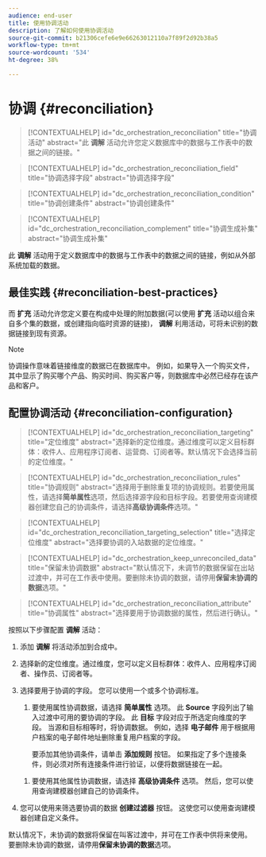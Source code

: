 ```yaml
---
audience: end-user
title: 使用协调活动
description: 了解如何使用协调活动
source-git-commit: b21306cefe6e9e66263012110a7f89f2d92b38a5
workflow-type: tm+mt
source-wordcount: '534'
ht-degree: 38%

---
```



# 协调 {#reconciliation}

>[!CONTEXTUALHELP]
>id="dc_orchestration_reconciliation"
>title="协调活动"
>abstract="此 **调解** 活动允许您定义数据库中的数据与工作表中的数据之间的链接。"

>[!CONTEXTUALHELP]
>id="dc_orchestration_reconciliation_field"
>title="协调选择字段"
>abstract="协调选择字段"

>[!CONTEXTUALHELP]
>id="dc_orchestration_reconciliation_condition"
>title="协调创建条件"
>abstract="协调创建条件"

>[!CONTEXTUALHELP]
>id="dc_orchestration_reconciliation_complement"
>title="协调生成补集"
>abstract="协调生成补集"

此 **调解** 活动用于定义数据库中的数据与工作表中的数据之间的链接，例如从外部系统加载的数据。

<!--For example, the **Reconciliation** activity can be placed after a **Load file** activity to import non-standard data into the database. In this case, the **Reconciliation** activity lets you define the link between the data in the Adobe Campaign database and the data in the work table.-->

## 最佳实践 {#reconciliation-best-practices}

而 **扩充** 活动允许您定义要在构成中处理的附加数据(可以使用 **扩充** 活动以组合来自多个集的数据，或创建指向临时资源的链接)， **调解** 利用活动，可将未识别的数据链接到现有资源。

>[!NOTE]
>协调操作意味着链接维度的数据已在数据库中。  例如，如果导入一个购买文件，其中显示了购买哪个产品、购买时间、购买客户等，则数据库中必然已经存在该产品和客户。

## 配置协调活动 {#reconciliation-configuration}

>[!CONTEXTUALHELP]
>id="dc_orchestration_reconciliation_targeting"
>title="定位维度"
>abstract="选择新的定位维度。通过维度可以定义目标群体：收件人、应用程序订阅者、运营商、订阅者等。默认情况下会选择当前的定位维度。"

>[!CONTEXTUALHELP]
>id="dc_orchestration_reconciliation_rules"
>title="协调规则"
>abstract="选择用于删除重复项的协调规则。若要使用属性，请选择&#x200B;**简单属性**&#x200B;选项，然后选择源字段和目标字段。若要使用查询建模器创建您自己的协调条件，请选择&#x200B;**高级协调条件**&#x200B;选项。"

>[!CONTEXTUALHELP]
>id="dc_orchestration_reconciliation_targeting_selection"
>title="选择定位维度"
>abstract="选择要协调的入站数据的定位维度。"

>[!CONTEXTUALHELP]
>id="dc_orchestration_keep_unreconciled_data"
>title="保留未协调数据"
>abstract="默认情况下，未调节的数据保留在出站过渡中，并可在工作表中使用。要删除未协调的数据，请停用&#x200B;**保留未协调的数据**&#x200B;选项。"

>[!CONTEXTUALHELP]
>id="dc_orchestration_reconciliation_attribute"
>title="协调属性"
>abstract="选择要用于协调数据的属性，然后进行确认。"

按照以下步骤配置 **调解** 活动：

1. 添加 **调解** 将活动添加到合成中。 <!--This activity should be added following a transition containing a population whose targeting dimension does not directly come from Adobe Campaign. -->

1. 选择新的定位维度。通过维度，您可以定义目标群体：收件人、应用程序订阅者、操作员、订阅者等。 <!--[Learn more about targeting dimensions](../../audience/about-recipients.md#targeting-dimensions).-->

1. 选择要用于协调的字段。 您可以使用一个或多个协调标准。

   1. 要使用属性协调数据，请选择 **简单属性** 选项。 此 **Source** 字段列出了输入过渡中可用的要协调的字段。 此 **目标** 字段对应于所选定向维度的字段。 当源和目标相等时，将协调数据。 例如，选择 **电子邮件** 用于根据用户档案的电子邮件地址删除重复用户档案的字段。

      要添加其他协调条件，请单击 **添加规则** 按钮。 如果指定了多个连接条件，则必须对所有连接条件进行验证，以便将数据链接在一起。

   <!--     ![](../assets/workflow-reconciliation-criteria.png)-->

   1. 要使用其他属性协调数据，请选择 **高级协调条件** 选项。 然后，您可以使用查询建模器创建自己的协调条件。 <!--[Learn how to work with the query modeler](../../query/query-modeler-overview.md).-->

1. 您可以使用来筛选要协调的数据 **创建过滤器** 按钮。 这使您可以使用查询建模器创建自定义条件。 <!--[Learn how to work with the query modeler](../../query/query-modeler-overview.md)-->

默认情况下，未协调的数据将保留在叫客过渡中，并可在工作表中供将来使用。 要删除未协调的数据，请停用&#x200B;**保留未协调的数据**&#x200B;选项。

<!--
## Example {#reconciliation-example}

The following example demonstrates a workflow that creates an audience of profiles directly from an imported file containing new clients. It is made up of the following activities:

The workflow is designed as follows:

![](../assets/workflow-reconciliation-sample-1.0.png)

 
It is built with the following activities:

* A [Load file](load-file.md) activity uploads a file containing profiles data that were extracted from an external tool.

    For example:

    ```
    lastname;firstname;email;birthdate;
    JACKMAN;Megan;megan.jackman@testmail.com;07/08/1975;
    PHILLIPS;Edward;phillips@testmail.com;09/03/1986;
    WEAVER;Justin;justin_w@testmail.com;11/15/1990;
    MARTIN;Babe;babeth_martin@testmail.net;11/25/1964;
    REESE;Richard;rreese@testmail.com;02/08/1987;
    ```

* A **Reconciliation** activity which identifies the incoming data as profiles, by using the **email** and **Date of birth** fields as reconciliation criteria.

    ![](../assets/workflow-reconciliation-sample-1.1.png)

* A [Save audience](save-audience.md) activity to create a new audience based on these updates. You can also replace the **Save audience** activity by an **End** activity if no specific audience needs to be created or updated. Recipient profiles are updated in any case when you run the workflow.


## Compatibility {#reconciliation-compat}

The **Reconciliation** activity does not exist in the Client console. All **Enrichments** activities created in the Client console with the reconciliation options enabled are displayed as **Reconciliation** activities in Campaign Web user interface.
-->
